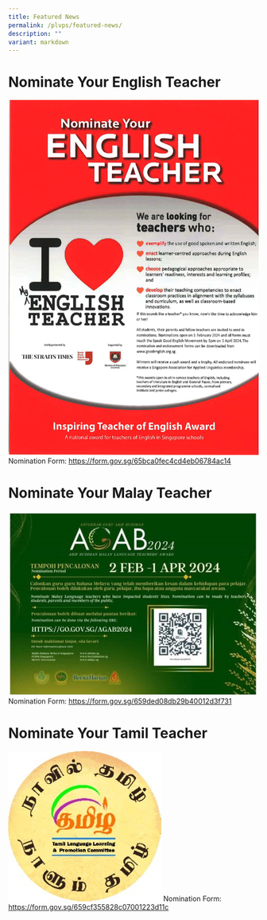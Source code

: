 ```yaml
---
title: Featured News
permalink: /plvps/featured-news/
description: ""
variant: markdown
---
```

# Nominate Your English Teacher


![](/images/Nominate_Eng_Teacher.jpg)
Nomination Form: https://form.gov.sg/65bca0fec4cd4eb06784ac14
								 
								 
								 
# Nominate Your Malay Teacher
![](/images/Nominate_Malay_Teacher.jpeg)
Nomination Form: https://form.gov.sg/659ded08db29b40012d3f731

# Nominate Your Tamil Teacher
![](/images/Nominate_Tamil_Teacher.png)
Nomination Form:  https://form.gov.sg/659cf355828c07001223d11c
